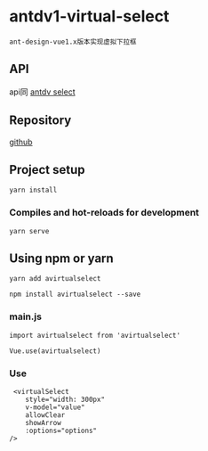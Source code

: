 # antdv1-virtual-select
```
ant-design-vue1.x版本实现虚拟下拉框
```
## API
api同 [antdv select](https://1x.antdv.com/components/select-cn/#API)

## Repository
[github](https://github.com/wangnanan520/antdv1-virtual-select)

## Project setup
```
yarn install
```

### Compiles and hot-reloads for development
```
yarn serve
```

## Using npm or yarn

```
yarn add avirtualselect
```

```
npm install avirtualselect --save
```

### main.js

```
import avirtualselect from 'avirtualselect'

Vue.use(avirtualselect)
```

### Use

```
 <virtualSelect
    style="width: 300px"
    v-model="value"
    allowClear
    showArrow
    :options="options"
/>
```
